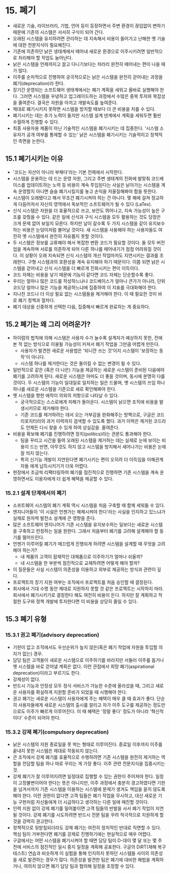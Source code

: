 # 15. 폐기

- 새로운 기술, 라이브러리, 기법, 언어 등이 등장하면서 주변 환경이 끊임없이 변하기 때문에 기존의 시스템은 서서히 구식이 되어 간다.
- 오래된 시스템을 유지하려면 관리하는 데 지속해서 비용이 들어가고 난해한 옛 기술에 대한 전문지식이 필요해진다.
- 기존에 의존하던 낡은 생태계에서 떼어내 새로운 환경으로 이주시키려면 일반적으로 처리해야 할 작업도 늘어난다.
- 낡은 시스템을 언제까지고 끌고 다니기보다는 차라리 완전히 떼어내는 편이 나을 때가 많다.
- 이주를 순차적으로 진행하여 궁극적으로는 낡은 시스템을 완전히 걷어내는 과정을 폐기(deprecation)라 한다.
- 장기간 운영되는 소프트웨어 생태계에서는 폐기 계획을 세워고 올바로 실행해야 한다. 그러면 시스템을 우녕하고 업그레이드하는 과정에서 수많은 중복 투자와 복잡성을 줄여준다. 결국은 자원을 아끼고 개발속도를 높여준다.
- 제대로 폐기시키지 못하면 시스템을 방치할 때보다 더 큰 비용을 치를 수 있다.
- 폐기시키는 데는 추가 노력이 들지만 시스템 설계 댄계에서 계획을 세워두면 훨씬 수월하게 진행할 수 있다.
- 최종 사용자용 제품이 아닌 기술적인 시스템을 폐기시키는 데 집중한다. '시스템 소유자가 공개 여부를 통제할 수 있는' 낡은 시스템을 폐기시키는 기술적이고 정책적인 측면을 논한다.

## 15.1 폐기시키는 이유

- '코드는 자산이 아니라 부채다'라는 기본 전제에서 시작한다.
- 시스템을 운용하는 데 드는 운영 자원, 그리고 주변 생태계의 진화에 발맞춰 코드베이스를 업데이트하는 노력 등 비용이 계속 투입된다는 사실은 낡아가는 시스템을 계속 운영할지 아니면 슬슬 폐기시킬지를 놓고 손익을 저울질해봐야 함을 뜻한다.
- 시스템이 오래됐다고 해서 무조건 폐기시켜야 하는 건 아니다. 몇 해에 걸쳐 정교하게 다듬어져서 자신의 영역에서 독보적인 소프트웨어가 될 수 있다 (LaTex).
- 신식 시스템은 자원을 더 효율적으로 쓰고, 보안도 뛰어나고, 지속 가능성이 높은 구조를 갖췄을 수 있다. 같은 일에 신식과 구식 시스템을 모두 활용하는 것도 당장은 크게 문제 없어 보일지 모른다. 하지만 날이 갈수록 두 가지 시스템을 같이 유지보수하는 비용은 눈덩이처럼 불어날 것이다. 새 시스템을 사용해야 하는 사용자들도 여전히 옛 시스템에서 완전히 자유롭지 못할 것이다.
- 두 시스템은 정보를 교류해야 해서 복잡한 변환 코드가 필요할 것이다. 둘 모두 버전업을 계속하며 서로를 의존하게 되어 다른 하나를 떼어내기가 점점 어려워질 것이다. 이 상황이 오래 지속되면 신식 시스템의 개선 작업마저도 지연시키는 결과를 초래한다. 구형 시스템과의 호환성을 계속 유지해야 하기 때문이다. 이쯤 되면 낡은 시스템을 걷어내고 신식 시스템을 더 빠르게 진화시키는 편이 이득이다.
- 코드 자체는 비용을 낳기 때문에 기능이 같다면 코드 자체는 단순할수록 좋다.
- 우리는 얼마나 많은 코드를 작성하느냐나 코드베이스가 얼마나 큰가가 아니라, 단위 코드당 얼마나 많은 기능을 제공하느냐에 집중하여 이 지표를 극대화해야 한다.
- 지나친 코드나 더 이상 필요 없는 시스템들을 제거해야 한다. 이 때 필요한 것이 바로 폐기 정책과 절차다.
- 폐기 대상을 신중하게 선택한 다음, 집중해서 빠르게 완료하는 게 중요하다.

## 15.2 폐기는 왜 그리 어려운가?

- 하이럼의 법칙에 의해 시스템은 사용자 수가 늘수록 설계자가 예상하지 못한, 전에 본 적 없는 방식으로 이용될 가능성이 커져서 폐기 작업을 그만큼 어렵게 만든다.
  - 사용자가 발견한 새로운 사용법은 '되니깐 쓰는 것'이지 시스템이 '보장하는 동작'이 아니다.
  - 시스템 하나를 제거한다는 것은 돌이킬 수 없는 변경이 될 수 있다.
- 일반적으로 같은 (혹은 더 나은) 기능을 제공하는 새로운 시스템이 준비된 다음에야 폐기를 고려하게 된다. 새로운 시스템은 아마도 더 좋을 것이며, 동시에 분명히 다를 것이다. 두 시스템의 기능이 일대일로 일치하는 일은 드물며, 옛 시스템의 쓰임 하나하나를 새로운 시스템을 기준으로 새로 확인해봐야 한다.
- 옛 시스템을 향한 애착이 의외의 저항으로 나타날 수 있다.
  - 궁극적으로는 스스로에게 피해가 돌아온다. 시스템이 낡으면 조직에 비용을 발생시키므로 제거해야 한다.
  - 기존 코드를 제거하려는 데서 오는 거부감을 완화해주는 방책으로, 구글은 코드 리포지터리의 과거 이력까지 검색할 수 있도록 했다. 과거 이력은 제거된 코드라도 언제든 다시 찾을 수 있게 하여 상실감을. 줄여준다.
- 비용을 확보해 폐기를 진행하려면 정치(politics)라는 관문도 통과해야 한다.
  - 팀을 꾸리고 시간을 들여 오래된 시스템을 제거하는 데는 실제로 눈에 보이는 비용이 드는 반면, 아무것도 하지 않고 시스템을 방치해서 새어나가는 비용은 눈에 잘 띄지 않는다.
  - 특히 신기능 개발이 지연된다면 폐기시키는 편이 오히려 더 이득임을 이해관계자들 에게 납득시키기가 더욱 어렵다.
- 현장에서 조금씩 리팩터링하여 폐기를 점진적으로 진행하면 기존 시스템을 계속 운영하면서도 이용자에게 더 쉽게 혜택을 제공할 수 있다.

### 15.2.1 설계 단계에서의 폐기

- 소프트웨어 시스템의 폐기 계획 역시 시스템을 처음 구축할 때 함께 세워둘 수 있다.
- 엔지니어들이 '이 시설은 언젠가는 해체시켜야 한다'라는 사실을 인지하고 있느냐가 실제로 원자력 발전소 설계에 큰 영향을 준다.
- 많은 소프트웨어 엔지니어가 기존 시스템을 유지보수하는 일보다는 새로운 시스템을 구축하고 런칭하는 일을 원한다. 그래서 처음부터 폐기를 고려해 설계해야 할 동기를 떨어뜨린다.
- 언젠가 이루어질 폐기가 매끄럽게 진행되게 하려면 시스템을 설계할 때 무엇을 고려해야 하는가?
  - 내 제품의 고객이 잠재적인 대체품으로 이주하기가 얼마나 쉬울까?
  - 내 시스템을 한 부분씩 점진적으로 교체하려면 어떻게 해야 할까?
- 이 질문들은 사실 시스템이 의존성을 이용하고 외부로 제공하는 방식과 관련이 깊다.
- 프로젝트의 장기 지원 여부는 조직에서 프로젝트를 처음 승인할 때 결정된다.
- 회사에서 기대 수명 동안 제대로 지원하지 못할 것 같은 프로젝트는 시작하지 마라. 회사에서 폐기시키기로 결정한다 해도 여전히 비용이 든다. 하지만 잘 계획하고 적절한 도구와 정책 개발에 투자한다면 이 비용을 상당히 줄일 수 있다.

## 15.3 폐기 유형

### 15.3.1 권고 폐기(advisory deprecation)

- 기한이 없고 조직에서도 우선순위가 높지 않은(혹은 폐기 작업에 자원을 투입할 의지가 없는) 경우.
- 담당 팀은 고객들이 새로운 시스템으로 이주하기를 바라지만 서둘러 이주를 돕거나 옛 시스템을 바로 걷어낼 계획은 없다. 이런 관점에서 희망 폐기(aspirational deprecation)이라고 부르기도 한다.
- 강제성이 없다.
- 반드시 기능과 안정성 모두 정식 서비스가 가능한 수준에 올라섰을 때, 그리고 새로운 사용자를 확실하게 지원할 준비가 되었을 때 시행해야 한다.
- 권고 폐기는 새로운 시스템이 사용자에게 주는 혜택이 매우 클 때 효과가 좋다. 단순히 사용자들에게 새로운 시스템의 출시를 알리고 자가 이주 도구를 제공하는 정도만으로도 이주가 빠르게 이루어진다. 이 때 혜택은 '정말 좋다' 정도가 아니라 '혁신적이다' 수준이 되어야 한다.

### 15.3.2 강제 폐기(compulsory deprecation)

- 낡은 시스템의 지원 종료일을 못 박는 형태로 이루어진다. 종료일 이후까지 이주를 끝내지 못한 시스템은 제대로 작동되지 않는다.
- 큰 조직에서 강제 폐기를 효율적으로 수행하려면 기존 시스템을 완전히 제거하는 역할을 전담할 팀을 하나 따로 꾸리는 게 가장 좋다. 이주 관련 전문지식을 집중시키는 것.
- 강제 폐기가 잘 이루어지려면 일정대로 집행할 수 있는 권한이 주어져야 한다. 일정이 고정불변이어야 한다는 뜻은 아니지만, 이주 과정에서 충분히 경고하였다면 기한을 넘겨서까지 기존 시스템을 이용하는 시스템에 문제가 생겨도 책임을 묻지 않도록 해야 한다. 이런 권한이 없다면 고객 팀들은 폐기 작업을 무시하고, 대신 새로운 기능 구현처럼 자신들에게 더 시급하다고 생각하는 다른 일에 매진할 것이다.
- 인력 지원 없이 강제 폐기를 밀어붙이면 고객 팀들의 반발을 사서 폐기 작업이 지연될 것이다. 강제 폐기를 시도하려면 반드시 전문 팀을 꾸려 적극적으로 지원하게 할 것을 강력히 권고한다.
- 정책적으로 뒷받침되더라도 강제 폐기는 여전히 정치적인 반대로 직면할 수 있다. 핵심 팀이 거부한다면 폐기를 강제로 진행하기에는 현실적으로 매우 어렵다.
- 구글에서는 어떤 시스템을 폐기시켜야 할 때면 담당 팀이 D-데이 몇 달 또는 몇 주 전에 서비스의 점진적인 일시 중지 일정을 계획해 공표한다. 구글의 DiRT(재해 복구 테스트) 연습과 비슷하게 이 실험을 통해 인지하지 못하던 시스템들 사이의 의존성을 새로 발견하는 경우가 많다. 의존성을 발견한 팀은 폐기에 대비한 해법을 계획하거나, 여의치 않으면 폐기 담당 팀과 협의해 일정을 조정할 수 있다. 
